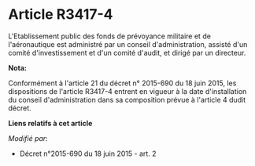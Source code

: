 # Article R3417-4

L'Etablissement public des fonds de prévoyance militaire et de l'aéronautique est administré par un conseil d'administration,
assisté d'un comité d'investissement et d'un comité d'audit, et dirigé par un directeur.

**Nota:**

Conformément à l'article 21 du décret n° 2015-690 du 18 juin 2015, les dispositions de l'article R3417-4 entrent en vigueur à
la date d'installation du conseil d'administration dans sa composition prévue à l'article 4 dudit décret.

**Liens relatifs à cet article**

_Modifié par_:

  - Décret n°2015-690 du 18 juin 2015 - art. 2
